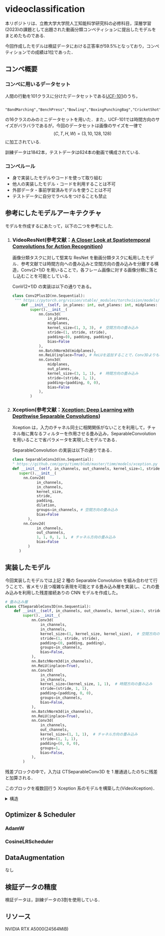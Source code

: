 # videoclassification
本リポジトリは、立教大学大学院人工知能科学研究科の必修科目，深層学習(2023)の課題として出題された動画分類コンペティションに提出したモデルをまとめたものである.

今回作成したモデルは検証データにおける正答率が59.5%となっており，コンペティションでの成績は1位であった．

## コンペ概要
### コンペに用いるデータセット

 人間の行動を101クラスに分けたデータセットである[UCF-101](https://arxiv.org/abs/1212.0402)のうち，
 ```text
     "BandMarching","BenchPress","Bowling","BoxingPunchingBag","CricketShot","Drumming","HorseRiding","IceDancing","PlayingCello","PlayingDaf","PlayingDhol","PlayingGuitar","PlayingSitar","Punch","ShavingBeard","TennisSwing"
 ```
 の16クラスのみのミニデータセットを用いた．また，UCF-101では時間方向のサイズがバラバラであるが，今回のデータセットは画像のサイズを一律で
 $$(C,T,H,W)=(3,10,128,128)$$
に加工されている.

訓練データは1842本，テストデータは624本の動画で構成されている.
### コンペルール
- 身で実装したモデルやコードを使って取り組む
- 他人の実装したモデル・コードを利用することは不可
- 外部データ・事前学習済みモデルを使うことは不可
- テストデータに自分でラベルをつけることも禁止

## 参考にしたモデルアーキテクチャ
モデルを作成するにあたって，以下の二つを参考にした.

1. ### VideoResNet(参考文献：[A Closer Look at Spatiotemporal Convolutions for Action Recognition](https://arxiv.org/abs/1711.11248))

   画像分類タスクに対して堅実な ResNet を動画分類タスクに転用したモデル．参考文献では時間方向への畳み込みと空間方向の畳み込みを分離する構造，Conv(2+1)D を用いることで，各フレーム画像に対する画像分類に落とし込むことを可能としている．

   ConV(2+1)D の実装は以下の通りである。

   ```python
   class Conv2Plus1D(nn.Sequential):
    """ https://pytorch.org/vision/stable/_modules/torchvision/models/video/resnet.html より引用・加筆修正"""
       def __init__(self, in_planes: int, out_planes: int, midplanes: int, stride: int = 1, padding: int = 1) -> None:
           super().__init__(
               nn.Conv3d(
                   in_planes,
                   midplanes,
                   kernel_size=(1, 3, 3),　#　空間方向の畳み込み
                   stride=(1, stride, stride),
                   padding=(0, padding, padding),
                   bias=False
               ),
               nn.BatchNorm3d(midplanes),
               nn.ReLU(inplace=True), # ReLUを追加することで，Conv3Dよりも複雑な表現が得られる．
               nn.Conv3d(
                   midplanes,
                   out_planes,
                   kernel_size=(3, 1, 1),　#　時間方向の畳み込み
                   stride=(stride, 1, 1),
                   padding=(padding, 0, 0),
                   bias=False
               ),
           )
   ```

2. ### Xception(参考文献：[Xception: Deep Learning with Depthwise Separable Convolutions](https://arxiv.org/abs/1610.02357))

   Xception は，入力のチャネル同士に相関関係がないことを利用して，チャネル毎に異なるフィルターを作用させる畳み込み，SeparableConvolution を用いることで省パラメータを実現したモデルである．

   SeparableConvolution の実装は以下の通りである．

   ```python
   class SeparableConv2d(nn.Sequential):
   " https://github.com/pprp/timm/blob/master/timm/models/xception.py より引用・加筆修正"
   def __init__(self, in_channels, out_channels, kernel_size=1, stride=1, padding=0, dilation=1) -> None:
      super().__init__(
        nn.Conv2d(
              in_channels,
              in_channels,
              kernel_size,
              stride,
              padding,
              dilation,
              groups=in_channels, # 空間方向の畳み込み
              bias=False
          ),
        nn.Conv2d(
              in_channels,
              out_channels,
              1, 1, 0, 1, 1,　# チャネル方向の畳み込み
              bias=False
          )
      )
   ```

## 実装したモデル

今回実装したモデルでは上記 2 種の Separable Convolution を組み合わせて行うことで、省メモリ且つ複雑な表現を可能とする畳み込み層を実装し、これの畳み込みを利用した残差接続ありの CNN モデルを作成した。

```python
# 畳み込み層
class CTSeparableConv3D(nn.Sequential):
    def __init__(self, in_channels, out_channels, kernel_size=3, stride=1, padding=1):
        super().__init__(
            nn.Conv3d(
                in_channels,
                in_channels,
                kernel_size=(1, kernel_size, kernel_size),  # 空間方向の畳み込み
                stride=(1, stride, stride),
                padding=(0, padding, padding),
                groups=in_channels,
                bias=False,
            ),
            nn.BatchNorm3d(in_channels),
            nn.ReLU(inplace=True),
            nn.Conv3d(
                in_channels,
                in_channels,
                kernel_size=(kernel_size, 1, 1),  # 時間方向の畳み込み
                stride=(stride, 1, 1),
                padding=(padding, 0, 0),
                groups=in_channels,
                bias=False,
            ),
            nn.BatchNorm3d(in_channels),
            nn.ReLU(inplace=True),
            nn.Conv3d(
                in_channels,
                out_channels,
                kernel_size=(1, 1, 1),  # チャネル方向の畳み込み
                stride=(1, 1, 1),
                padding=(0, 0, 0),
                groups=1,
                bias=False,
            ),
        )
```

残差ブロックの中で，入力は CTSeparableConv3D を 1 層通過したのちに残差と加算される．

このブロックを複数回行う Xception 系のモデルを構築した(VideoXception)．



<details><summary>構造</summary><div>

```text
==========================================================================================
Layer (type:depth-idx)                   Output Shape              Param #
==========================================================================================
VideoXception                            [64, 16]                  --
├─BatchNorm3d: 1-1                       [64, 3, 10, 128, 128]     6
├─Conv3d: 1-2                            [64, 3, 10, 128, 128]     12
├─ResidualBlock: 1-3                     [64, 64, 10, 128, 128]    --
│    └─CTSeparableConv3D: 2-1            [64, 64, 10, 128, 128]    --
│    │    └─Conv3d: 3-1                  [64, 3, 10, 128, 128]     27
│    │    └─BatchNorm3d: 3-2             [64, 3, 10, 128, 128]     6
│    │    └─ReLU: 3-3                    [64, 3, 10, 128, 128]     --
│    │    └─Conv3d: 3-4                  [64, 3, 10, 128, 128]     9
│    │    └─BatchNorm3d: 3-5             [64, 3, 10, 128, 128]     6
│    │    └─ReLU: 3-6                    [64, 3, 10, 128, 128]     --
│    │    └─Conv3d: 3-7                  [64, 64, 10, 128, 128]    192
│    └─Conv3d: 2-2                       [64, 64, 10, 128, 128]    256
│    └─ReLU: 2-3                         [64, 64, 10, 128, 128]    --
├─MaxPool3d: 1-4                         [64, 64, 10, 64, 64]      --
├─ResidualBlock: 1-5                     [64, 128, 10, 64, 64]     --
│    └─CTSeparableConv3D: 2-4            [64, 128, 10, 64, 64]     --
│    │    └─Conv3d: 3-8                  [64, 64, 10, 64, 64]      576
│    │    └─BatchNorm3d: 3-9             [64, 64, 10, 64, 64]      128
│    │    └─ReLU: 3-10                   [64, 64, 10, 64, 64]      --
│    │    └─Conv3d: 3-11                 [64, 64, 10, 64, 64]      192
│    │    └─BatchNorm3d: 3-12            [64, 64, 10, 64, 64]      128
│    │    └─ReLU: 3-13                   [64, 64, 10, 64, 64]      --
│    │    └─Conv3d: 3-14                 [64, 128, 10, 64, 64]     8,192
│    └─Conv3d: 2-5                       [64, 128, 10, 64, 64]     8,320
│    └─ReLU: 2-6                         [64, 128, 10, 64, 64]     --
├─MaxPool3d: 1-6                         [64, 128, 10, 32, 32]     --
├─ResidualBlock: 1-7                     [64, 256, 10, 32, 32]     --
│    └─CTSeparableConv3D: 2-7            [64, 256, 10, 32, 32]     --
│    │    └─Conv3d: 3-15                 [64, 128, 10, 32, 32]     1,152
│    │    └─BatchNorm3d: 3-16            [64, 128, 10, 32, 32]     256
│    │    └─ReLU: 3-17                   [64, 128, 10, 32, 32]     --
│    │    └─Conv3d: 3-18                 [64, 128, 10, 32, 32]     384
│    │    └─BatchNorm3d: 3-19            [64, 128, 10, 32, 32]     256
│    │    └─ReLU: 3-20                   [64, 128, 10, 32, 32]     --
│    │    └─Conv3d: 3-21                 [64, 256, 10, 32, 32]     32,768
│    └─Conv3d: 2-8                       [64, 256, 10, 32, 32]     33,024
│    └─ReLU: 2-9                         [64, 256, 10, 32, 32]     --
├─MaxPool3d: 1-8                         [64, 256, 10, 16, 16]     --
├─ResidualBlock: 1-9                     [64, 512, 10, 16, 16]     --
│    └─CTSeparableConv3D: 2-10           [64, 512, 10, 16, 16]     --
│    │    └─Conv3d: 3-22                 [64, 256, 10, 16, 16]     2,304
│    │    └─BatchNorm3d: 3-23            [64, 256, 10, 16, 16]     512
│    │    └─ReLU: 3-24                   [64, 256, 10, 16, 16]     --
│    │    └─Conv3d: 3-25                 [64, 256, 10, 16, 16]     768
│    │    └─BatchNorm3d: 3-26            [64, 256, 10, 16, 16]     512
│    │    └─ReLU: 3-27                   [64, 256, 10, 16, 16]     --
│    │    └─Conv3d: 3-28                 [64, 512, 10, 16, 16]     131,072
│    └─Conv3d: 2-11                      [64, 512, 10, 16, 16]     131,584
│    └─ReLU: 2-12                        [64, 512, 10, 16, 16]     --
├─AdaptiveAvgPool3d: 1-10                [64, 512, 1, 1, 1]        --
├─Linear: 1-11                           [64, 16]                  8,208
==========================================================================================
Total params: 360,850
Trainable params: 360,850
Non-trainable params: 0
Total mult-adds (G): 138.16
==========================================================================================
Input size (MB): 125.83
Forward/backward pass size (MB): 31037.86
Params size (MB): 1.44
Estimated Total Size (MB): 31165.13
==========================================================================================
```

</div></details>


## Optimizer & Scheduler

### AdamW
### CosineLRScheduler

## DataAugmentation
なし

## 検証データの精度
検証データは，訓練データの3割を使用している．

## リソース
NVIDIA RTX A5000(24564MiB)
